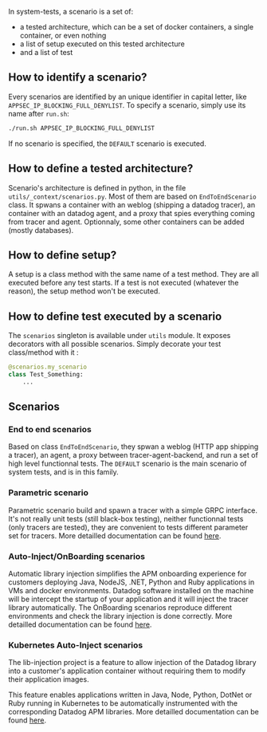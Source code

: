 In system-tests, a scenario is a set of:

- a tested architecture, which can be a set of docker containers, a single container, or even nothing
- a list of setup executed on this tested architecture
- and a list of test

## How to identify a scenario?

Every scenarios are identified by an unique identifier in capital letter, like `APPSEC_IP_BLOCKING_FULL_DENYLIST`. To specify a scenario, simply use its name after `run.sh`:

```bash
./run.sh APPSEC_IP_BLOCKING_FULL_DENYLIST
```

If no scenario is specified, the `DEFAULT` scenario is executed.

## How to define a tested architecture?

Scenario's architecture is defined in python, in the file `utils/_context/scenarios.py`. Most of them are based on `EndToEndScenario` class. It spwans a container with an weblog (shipping a datadog tracer), an container with an datadog agent, and a proxy that spies everything coming from tracer and agent. Optionnaly, some other containers can be added (mostly databases).

## How to define setup?

A setup is a class method with the same name of a test method. They are all executed before any test starts. If a test is not executed (whatever the reason), the setup method won't be executed.

## How to define test executed by a scenario

The `scenarios` singleton is available under `utils` module. It exposes decorators with  all possible scenarios. Simply decorate your test class/method with it :

```python
@scenarios.my_scenario
class Test_Something:
    ...
```

## Scenarios

### End to end scenarios

Based on class `EndToEndScenario`, they spwan a weblog (HTTP app shipping a tracer), an agent, a proxy between tracer-agent-backend, and run a set of high level functionnal tests. The `DEFAULT` scenario is the main scenario of system tests, and is in this family.

### Parametric scenario

Parametric scenario build and spawn a tracer with a simple GRPC interface. It's not really unit tests (still black-box testing), neither functionnal tests (only tracers are tested), they are convenient to tests different parameter set for tracers. More detailled documentation can be found [here](https://github.com/DataDog/system-tests/blob/main/docs/scenarios/parametric.md).

### Auto-Inject/OnBoarding scenarios

Automatic library injection simplifies the APM onboarding experience for customers deploying Java, NodeJS, .NET, Python and Ruby applications in VMs and docker environments. Datadog software installed on the machine will be intercept the startup of your application and it will inject the tracer library automatically. The OnBoarding scenarios reproduce different environments and check the library injection is done correctly. More detailled documentation can be found [here](https://github.com/DataDog/system-tests/blob/main/docs/scenarios/onboarding.md).

### Kubernetes Auto-Inject scenarios

The lib-injection project is a feature to allow injection of the Datadog library into a customer's application container without requiring them to modify their application images.

This feature enables applications written in Java, Node, Python, DotNet or Ruby running in Kubernetes to be automatically instrumented with the corresponding Datadog APM libraries. More detailled documentation can be found [here](https://github.com/DataDog/system-tests/blob/main/docs/scenarios/k8s_lib_injection.md).

